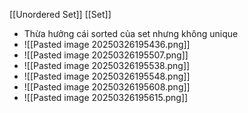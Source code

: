 [[Unordered Set]]
[[Set]]
- Thừa hưởng cái sorted của set nhưng không unique
- ![[Pasted image 20250326195436.png]]
- ![[Pasted image 20250326195507.png]]
- ![[Pasted image 20250326195538.png]]
- ![[Pasted image 20250326195548.png]]
- ![[Pasted image 20250326195608.png]]
- ![[Pasted image 20250326195615.png]]
